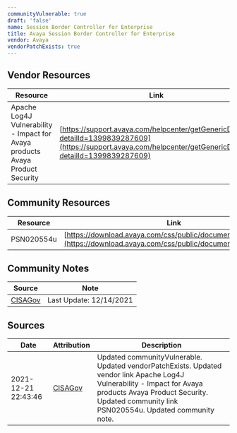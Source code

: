 ```yaml
---
communityVulnerable: true
draft: 'false'
name: Session Border Controller for Enterprise
title: Avaya Session Border Controller for Enterprise
vendor: Avaya
vendorPatchExists: true
---
```


## Vendor Resources
| Resource | Link |
| --- | --- |
| Apache Log4J Vulnerability - Impact for Avaya products Avaya Product Security | [https://support.avaya.com/helpcenter/getGenericDetails?detailId=1399839287609](https://support.avaya.com/helpcenter/getGenericDetails?detailId=1399839287609) |

## Community Resources
| Resource | Link |
| --- | --- |
| PSN020554u | [https://download.avaya.com/css/public/documents/101079394](https://download.avaya.com/css/public/documents/101079394) |

## Community Notes
| Source | Note |
| --- | --- |
| [CISAGov](https://raw.githubusercontent.com/cisagov/log4j-affected-db/develop/README.md) | Last Update: 12/14/2021 |

## Sources
| Date | Attribution | Description |
| --- | --- | --- |
| 2021-12-21 22:43:46 | [CISAGov](https://raw.githubusercontent.com/cisagov/log4j-affected-db/develop/README.md) | Updated communityVulnerable. Updated vendorPatchExists. Updated vendor link Apache Log4J Vulnerability - Impact for Avaya products Avaya Product Security. Updated community link PSN020554u. Updated community note.  |
